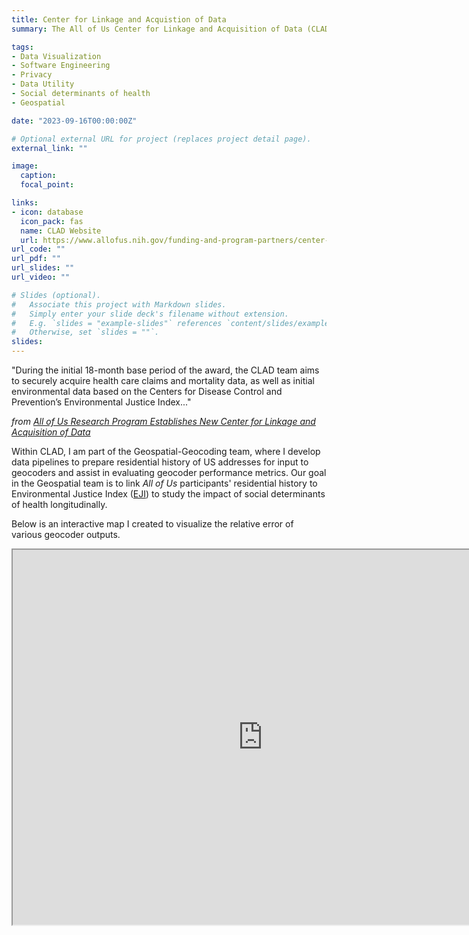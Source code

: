 ```yaml
---
title: Center for Linkage and Acquistion of Data
summary: The All of Us Center for Linkage and Acquisition of Data (CLAD) expands the types and research utility of program data available to researchers through passive data streams. CLAD acquires and processes linked data within a secure platform before delivering it to the All of Us Data and Research Center. The CLAD team is also responsible for developing analytical tools to help researchers jumpstart their analyses when using the linked data.

tags:
- Data Visualization
- Software Engineering
- Privacy
- Data Utility
- Social determinants of health
- Geospatial

date: "2023-09-16T00:00:00Z"

# Optional external URL for project (replaces project detail page).
external_link: ""

image:
  caption:
  focal_point:

links:
- icon: database
  icon_pack: fas
  name: CLAD Website
  url: https://www.allofus.nih.gov/funding-and-program-partners/center-for-linkage-and-aquisition-of-data
url_code: ""
url_pdf: ""
url_slides: ""
url_video: ""

# Slides (optional).
#   Associate this project with Markdown slides.
#   Simply enter your slide deck's filename without extension.
#   E.g. `slides = "example-slides"` references `content/slides/example-slides.md`.
#   Otherwise, set `slides = ""`.
slides:
---
```


"During the initial 18-month base period of the award, the CLAD team aims to securely acquire health care claims and mortality data, as well as initial environmental data based on the Centers for Disease Control and Prevention’s Environmental Justice Index..."

*from [All of Us Research Program Establishes New Center for Linkage and Acquisition of Data](https://allofus.nih.gov/news-events/announcements/all-us-research-program-establishes-new-center-linkage-and-acquisition-data)*

Within CLAD, I am part of the Geospatial-Geocoding team, where I develop data pipelines to prepare residential history of US addresses for input to geocoders and assist in evaluating geocoder performance metrics. Our goal in the Geospatial team is to link *All of Us* participants' residential history to Environmental Justice Index ([EJI]) to study the impact of social determinants of health longitudinally.

Below is an interactive map I created to visualize the relative error of various geocoder outputs.
      
<iframe src="https://raw.githubusercontent.com/brian-cy-chang/starter-hugo-academic/refs/heads/master/content/project/clad/bounding_circle_nonurban_nontribal.html" width="800" height="600"></iframe>
<!-- [Link to the Interactive Geocoder Visualization](bounding_circle_nonurban_nontribal.html) -->

[//]: # (Reference Links)

   [Plotly]: <https://www.plotly.com/>
   [Dash]: <https://dash.plotly.com/>
   [OHDSI]: <https://forums.ohdsi.org/t/synthetic-data-with-simulated-covid-outbreak/10256>
   [TopoJSON Github Repository]: <https://www.github.com/deldersveld/topojson/tree/master/countries/us-states>
   [Heroku]: <https://www.heroku.com>
   [Functional]: <https://github.com/co-map-v/co-map-v.github.io/blob/main/docs/Functional%20Specification.pdf>
   [Component]: <https://github.com/co-map-v/co-map-v.github.io/blob/main/docs/Component%20Specification.pdf>
   [This is our YML for our conda virtual environment]: <https://github.com/co-map-v/co-map-v.github.io/blob/main/environment.yml>
   [this is the requirements.txt file]: <https://github.com/co-map-v/co-map-v.github.io/blob/main/requirements.txt>
   [D3]: <https://d3js.org/>
   [HuggingFace]: <https://huggingface.co/>
   [API]: <https://developer.twitter.com/apitools/>
   [EJI]: <https://www.atsdr.cdc.gov/placeandhealth/eji/index.html>